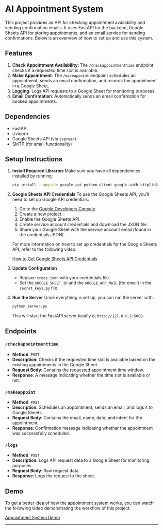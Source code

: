 
# AI Appointment System

This project provides an API for checking appointment availability and sending confirmation emails. It uses FastAPI for the backend, Google Sheets API for storing appointments, and an email service for sending confirmations. Below is an overview of how to set up and use this system.

## Features
1. **Check Appointment Availability**: The `/checkappointmenttime` endpoint checks if a requested time slot is available.
2. **Make Appointment**: The `/makeappoint` endpoint schedules an appointment, sends an email confirmation, and records the appointment in a Google Sheet.
3. **Logging**: Logs API requests to a Google Sheet for monitoring purposes.
4. **Email Confirmation**: Automatically sends an email confirmation for booked appointments.
   
## Dependencies
- FastAPI
- Uvicorn
- Google Sheets API (via `gspread`)
- SMTP (for email functionality)

## Setup Instructions

1. **Install Required Libraries**
   Make sure you have all dependencies installed by running:
   ```bash
   pip install --upgrade google-api-python-client google-auth-httplib2 google-auth-oauthlib gspread fastapi uvicorn smtplib
   ```

2. **Google Sheets API Credentials**
   To use the Google Sheets API, you’ll need to set up Google API credentials:
   
   1. Go to the [Google Developers Console](https://console.developers.google.com/).
   2. Create a new project.
   3. Enable the Google Sheets API.
   4. Create service account credentials and download the JSON file.
   5. Share your Google Sheet with the service account email (found in the credentials JSON).

   For more information on how to set up credentials for the Google Sheets API, refer to the following video:
   
   [How to Get Google Sheets API Credentials](https://www.youtube.com/watch?v=zCEJurLGFRk&t=893s&pp=ygUQZ29vZ2xlIHNoZWV0IGFwaQ%3D%3D)

3. **Update Configuration**
   - Replace `creds.json` with your credentials file.
   - Set the `GOOGLE_SHEET_ID` and the `GOOGLE_APP_MAIL` (for email) in the `secret_keys.py` file.

4. **Run the Server**
   Once everything is set up, you can run the server with:
   ```bash
   python server.py
   ```

   This will start the FastAPI server locally at `http://127.0.0.1:5000`.

## Endpoints

### `/checkappointmenttime`
- **Method**: `POST`
- **Description**: Checks if the requested time slot is available based on the existing appointments in the Google Sheet.
- **Request Body**: Contains the requested appointment time window.
- **Response**: A message indicating whether the time slot is available or not.

### `/makeappoint`
- **Method**: `POST`
- **Description**: Schedules an appointment, sends an email, and logs it to Google Sheets.
- **Request Body**: Contains the email, name, date, and intent for the appointment.
- **Response**: Confirmation message indicating whether the appointment was successfully scheduled.

### `/logs`
- **Method**: `POST`
- **Description**: Logs API request data to a Google Sheet for monitoring purposes.
- **Request Body**: Raw request data.
- **Response**: Logs the request to the sheet.

## Demo

To get a better idea of how the appointment system works, you can watch the following video demonstrating the workflow of this project:

[Appointment System Demo](https://www.youtube.com/watch?v=NA5Rxovk2Hg)

---
